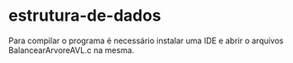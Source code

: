 # estrutura-de-dados

Para compilar o programa é necessário instalar uma IDE e abrir o arquivos BalancearArvoreAVL.c na mesma.


